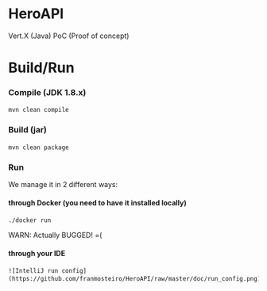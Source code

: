 # HeroAPI
Vert.X (Java) PoC (Proof of concept)

# Build/Run

### Compile (JDK 1.8.x)
    mvn clean compile 

### Build (jar)
    mvn clean package
    
### Run
We manage it in 2 different ways:
#### through Docker (you need to have it installed locally)
    ./docker run
WARN: Actually BUGGED!  =(

#### through your IDE
    ![IntelliJ run config](https://github.com/franmosteiro/HeroAPI/raw/master/doc/run_config.png)
    
